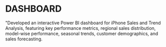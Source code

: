 # DASHBOARD
"Developed an interactive Power BI dashboard for iPhone Sales and Trend Analysis, featuring key performance metrics, regional sales distribution, model-wise performance, seasonal trends, customer demographics, and sales forecasting. 
